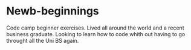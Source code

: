 # Newb-beginnings
Code camp beginner exercises. 
Lived all around the world and a recent business graduate. 
Looking to learn how to code whith out having to go throught all the Uni BS again.
